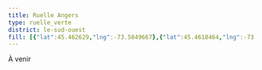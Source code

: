 ```yaml
---
title: Ruelle Angers
type: ruelle_verte
district: le-sud-ouest
fill: [{"lat":45.462629,"lng":-73.5849667},{"lat":45.4618464,"lng":-73.5849667}]
---
```


À venir